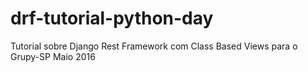 # drf-tutorial-python-day
Tutorial sobre Django Rest Framework com Class Based Views para o Grupy-SP Maio 2016
